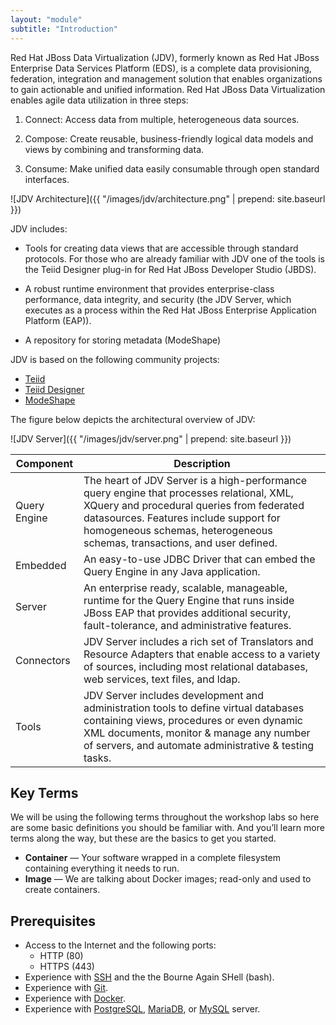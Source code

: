 ```yaml
---
layout: "module"
subtitle: "Introduction"
---
```


Red Hat JBoss Data Virtualization (JDV), formerly known as Red Hat JBoss Enterprise Data Services Platform (EDS), is a complete data provisioning, federation, integration and management solution that enables organizations to gain actionable and unified information. Red Hat JBoss Data Virtualization enables agile data utilization in three steps:

1. Connect: Access data from multiple, heterogeneous data sources.

2. Compose: Create reusable, business-friendly logical data models and views by combining and transforming data.

3. Consume: Make unified data easily consumable through open standard interfaces.

![JDV Architecture]({{ "/images/jdv/architecture.png" | prepend: site.baseurl }})

JDV includes:

- Tools for creating data views that are accessible through standard protocols. For those who are already familiar with JDV one of the tools is the Teiid Designer plug-in for Red Hat JBoss Developer Studio (JBDS).

- A robust runtime environment that provides enterprise-class performance, data integrity, and security (the JDV Server, which executes as a process within the Red Hat JBoss Enterprise Application Platform (EAP)).

- A repository for storing metadata (ModeShape)

JDV is based on the following community projects:

- [Teiid](http://red.ht/2d5nn8S)
- [Teiid Designer](http://red.ht/2duh9SE)
- [ModeShape](http://red.ht/2ds6xnG)

The figure below depicts the architectural overview of JDV:

![JDV Server]({{ "/images/jdv/server.png" | prepend: site.baseurl }})

Component  | Description
-----------| -----------
Query Engine  |  The heart of JDV Server is a high-performance query engine that processes relational, XML, XQuery and procedural queries from federated datasources. Features include support for homogeneous schemas, heterogeneous schemas, transactions, and user defined.
Embedded  |  An easy-to-use JDBC Driver that can embed the Query Engine in any Java application.
Server  |  An enterprise ready, scalable, manageable, runtime for the Query Engine that runs inside JBoss EAP that provides additional security, fault-tolerance, and administrative features.
Connectors  | JDV Server includes a rich set of Translators and Resource Adapters that enable access to a variety of sources, including most relational databases, web services, text files, and ldap.
Tools  |  JDV Server includes development and administration tools to define virtual databases containing views, procedures or even dynamic XML documents, monitor & manage any number of servers, and automate administrative & testing tasks.

## Key Terms

We will be using the following terms throughout the workshop labs so here are some basic definitions you should be familiar with. And you’ll learn more terms along the way, but these are the basics to get you started.

- **Container** — Your software wrapped in a complete filesystem containing everything it needs to run.
- **Image** — We are talking about Docker images; read-only and used to create containers.

## Prerequisites

- Access to the Internet and the following ports:
  - HTTP (80)
  - HTTPS (443)
- Experience with [SSH](http://bit.ly/2dx8P0G) and the the Bourne Again SHell (bash).
- Experience with [Git](http://bit.ly/2cTgp4D).
- Experience with [Docker](http://bit.ly/2dhG5LB).
- Experience with [PostgreSQL](https://www.postgresql.org/), [MariaDB](http://bit.ly/2d7veC7), or [MySQL](http://bit.ly/2cz3TZf) server.
